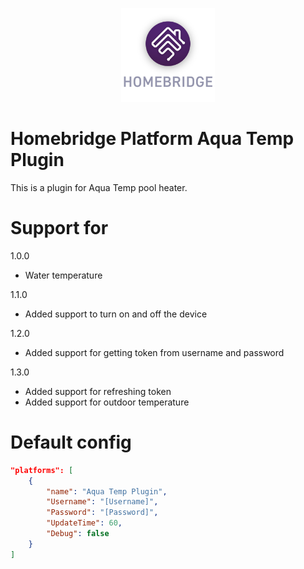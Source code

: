 
<p align="center">
<img alt="Home Bridge logotype" src="https://github.com/homebridge/branding/raw/master/logos/homebridge-wordmark-logo-vertical.png" width="150">
</p>

# Homebridge Platform Aqua Temp Plugin
This is a plugin for Aqua Temp pool heater.

# Support for
1.0.0
* Water temperature

1.1.0
* Added support to turn on and off the device 

1.2.0
* Added support for getting token from username and password

1.3.0
* Added support for refreshing token
* Added support for outdoor temperature


# Default config
```json
"platforms": [
    {
        "name": "Aqua Temp Plugin",
        "Username": "[Username]",
        "Password": "[Password]",
        "UpdateTime": 60,
        "Debug": false
    }
]
```
